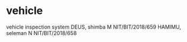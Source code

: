 # vehicle
vehicle inspection system
DEUS, shimba M NIT/BIT/2018/659
HAMIMU, seleman N NIT/BIT/2018/658

